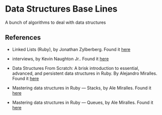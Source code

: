 # Data Structures Base Lines
A bunch of algorithms to deal with data structures 


## References
* Linked Lists (Ruby), by Jonathan Zylberberg. Found it [here](https://medium.com/@zylberberg.jonathan/linked-lists-f656bd22f2fa)

* interviews, by Kevin Naughton Jr.. Found it [here](https://github.com/kdn251/interviews#graph-algorithms)

* Data Structures From Scratch: A brisk introduction to essential, advanced, and persistent data structures in Ruby. By Alejandro Miralles. Found it [here](https://www.amazon.com/gp/product/B07MZZT6SW)

* Mastering data structures in Ruby — Stacks, by Ale Miralles. Found it [here](https://medium.com/amiralles/stacks-are-a-special-kind-of-linked-lists-that-allow-us-to-efficiently-store-retrieve-data-in-last-9efab58fd100)  

* Mastering data structures in Ruby — Queues, by Ale Miralles. Found it [here](https://medium.com/amiralles/mastering-data-structures-in-ruby-queues-350a89fa8f79)